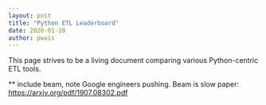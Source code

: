 ```yaml
---
layout: post
title: "Python ETL Leaderboard"
date: 2020-01-20
author: pwais
---
```


This page strives to be a living document comparing various Python-centric ETL tools.

** include beam, note Google engineers pushing.  Beam is slow paper: https://arxiv.org/pdf/1907.08302.pdf 



